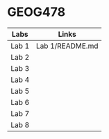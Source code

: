 # GEOG478
| Labs | Links    |
| :---:   | :---: |
| Lab 1 |Lab 1/README.md|
| Lab 2 |    |
| Lab 3 |    |
| Lab 4 |    |
| Lab 5 |    |
| Lab 6 |    |
| Lab 7 |    |
| Lab 8 |    |
